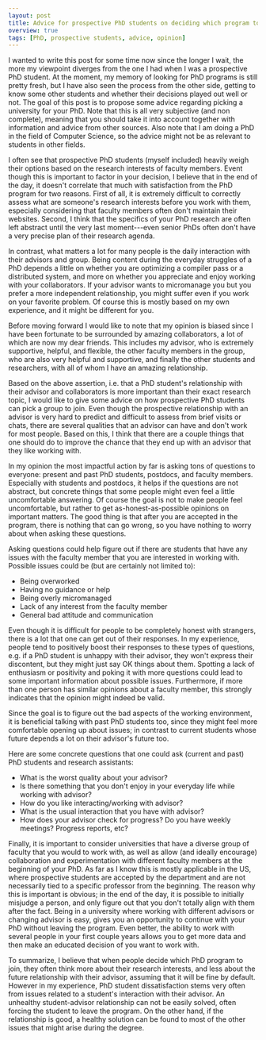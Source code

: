 ```yaml
---
layout: post
title: Advice for prospective PhD students on deciding which program to join
overview: true
tags: [PhD, prospective students, advice, opinion]
---
```


I wanted to write this post for some time now since the longer I wait,
the more my viewpoint diverges from the one I had when I was a
prospective PhD student. At the moment, my memory of looking for PhD
programs is still pretty fresh, but I have also seen the process from
the other side, getting to know some other students and whether their
decisions played out well or not. The goal of this post is to propose
some advice regarding picking a university for your PhD. Note that
this is all very subjective (and non complete), meaning that you
should take it into account together with information and advice from
other sources. Also note that I am doing a PhD in the field of
Computer Science, so the advice might not be as relevant to students
in other fields.

I often see that prospective PhD students (myself included) heavily
weigh their options based on the research interests of faculty
members. Event though this is important to factor in your decision, I
believe that in the end of the day, it doesn't correlate that much
with satisfaction from the PhD program for two reasons. First of all,
it is extremely difficult to correctly assess what are someone's
research interests before you work with them, especially considering
that faculty members often don't maintain their websites. Second, I
think that the specifics of your PhD research are often left abstract
until the very last moment---even senior PhDs often don't have a very
precise plan of their research agenda.

In contrast, what matters a lot for many people is the daily
interaction with their advisors and group. Being content during the
everyday struggles of a PhD depends a little on whether you are
optimizing a compiler pass or a distributed system, and more on
whether you appreciate and enjoy working with your collaborators. If
your advisor wants to micromanage you but you prefer a more
independent relationship, you might suffer even if you work on your
favorite problem. Of course this is mostly based on my own experience,
and it might be different for you.

Before moving forward I would like to note that my opinion is biased
since I have been fortunate to be surrounded by amazing collaborators,
a lot of which are now my dear friends. This includes my advisor, who
is extremely supportive, helpful, and flexible, the other faculty
members in the group, who are also very helpful and supportive, and
finally the other students and researchers, with all of whom I have an
amazing relationship.

Based on the above assertion, i.e. that a PhD student's relationship
with their advisor and collaborators is more important than their
exact research topic, I would like to give some advice on how
prospective PhD students can pick a group to join. Even though the
prospective relationship with an advisor is very hard to predict and
difficult to assess from brief visits or chats, there are several
qualities that an advisor can have and don't work for most
people. Based on this, I think that there are a couple things that one
should do to improve the chance that they end up with an advisor that
they like working with.

In my opinion the most impactful action by far is asking tons of
questions to everyone: present and past PhD students, postdocs, and
faculty members. Especially with students and postdocs, it helps if
the questions are not abstract, but concrete things that some people
might even feel a little uncomfortable answering. Of course the goal
is not to make people feel uncomfortable, but rather to get
as-honest-as-possible opinions on important matters. The good thing is
that after you are accepted in the program, there is nothing that can
go wrong, so you have nothing to worry about when asking these
questions.

Asking questions could help figure out if there are students that have
any issues with the faculty member that you are interested in working
with. Possible issues could be (but are certainly not limited to):

- Being overworked
- Having no guidance or help
- Being overly micromanaged
- Lack of any interest from the faculty member
- General bad attitude and communication

Even though it is difficult for people to be completely honest with
strangers, there is a lot that one can get out of their responses. In
my experience, people tend to positively boost their responses to
these types of questions, e.g. if a PhD student is unhappy with their
advisor, they won't express their discontent, but they might just say
OK things about them. Spotting a lack of enthusiasm or positivity and
poking it with more questions could lead to some important information
about possible issues. Furthermore, if more than one person has
similar opinions about a faculty member, this strongly indicates that
the opinion might indeed be valid.

Since the goal is to figure out the bad aspects of the working
environment, it is beneficial talking with past PhD students too,
since they might feel more comfortable opening up about issues; in
contrast to current students whose future depends a lot on their
advisor's future too.

Here are some concrete questions that one could ask (current and
past) PhD students and research assistants:

+ What is the worst quality about your advisor?
+ Is there something that you don't enjoy in your everyday life
  while working with advisor?
+ How do you like interacting/working with advisor?
+ What is the usual interaction that you have with advisor?
+ How does your advisor check for progress? Do you have weekly
  meetings? Progress reports, etc?

Finally, it is important to consider universities that have a diverse
group of faculty that you would to work with, as well as allow (and
ideally encourage) collaboration and experimentation with different
faculty members at the beginning of your PhD. As far as I know this is
mostly applicable in the US, where prospective students are accepted
by the department and are not necessarily tied to a specific professor
from the beginning. The reason why this is important is obvious; in
the end of the day, it is possible to initially misjudge a person, and
only figure out that you don't totally align with them after the
fact. Being in a university where working with different advisors or
changing advisor is easy, gives you an opportunity to continue with
your PhD without leaving the program. Even better, the ability to work
with several people in your first couple years allows you to get more
data and then make an educated decision of you want to work with.

To summarize, I believe that when people decide which PhD program to
join, they often think more about their research interests, and less
about the future relationship with their advisor, assuming that it
will be fine by default. However in my experience, PhD student
dissatisfaction stems very often from issues related to a student's
interaction with their advisor. An unhealthy student-advisor
relationship can not be easily solved, often forcing the student to
leave the program. On the other hand, if the relationship is good, a
healthy solution can be found to most of the other issues that might
arise during the degree.
